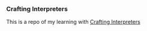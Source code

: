 ### Crafting Interpreters

This is a repo of my learning with [Crafting Interpreters](https://craftinginterpreters.com/a-map-of-the-territory.html)
